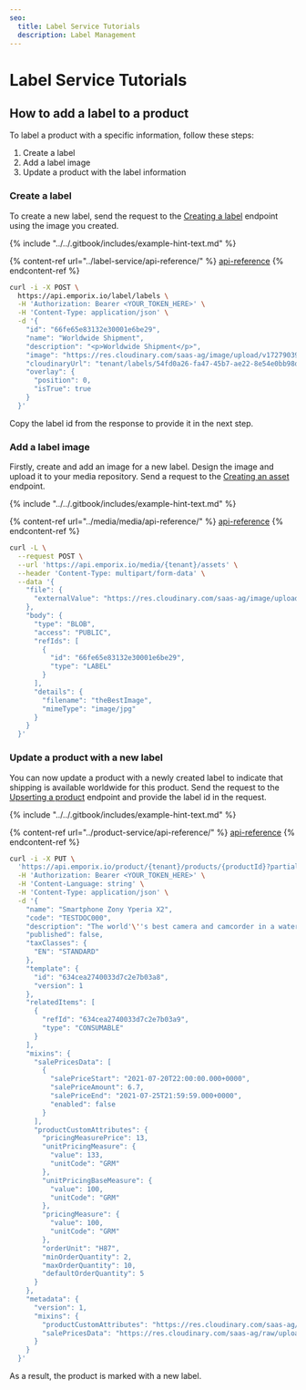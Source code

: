 ```yaml
---
seo:
  title: Label Service Tutorials
  description: Label Management
---
```



# Label Service Tutorials

## How to add a label to a product

To label a product with a specific information, follow these steps:

1. Create a label
2. Add a label image
3. Update a product with the label information

### Create a label

To create a new label, send the request to the [Creating a label](https://emporix.gitbook.io/documentation-portal/api-references/products-labels-and-brands/label-service/api-reference/label#post-labels) endpoint using the image you created.

{% include "../../.gitbook/includes/example-hint-text.md" %}

{% content-ref url="../label-service/api-reference/" %}
[api-reference](../label-service/api-reference/)
{% endcontent-ref %}

```bash
curl -i -X POST \
  https://api.emporix.io/label/labels \
  -H 'Authorization: Bearer <YOUR_TOKEN_HERE>' \
  -H 'Content-Type: application/json' \
  -d '{
    "id": "66fe65e83132e30001e6be29",
    "name": "Worldwide Shipment",
    "description": "<p>Worldwide Shipment</p>",
    "image": "https://res.cloudinary.com/saas-ag/image/upload/v1727903960/tenant/labels/54fd0a26-fa47-45b7-ae22-8e54e0bb98d2.jpg",
    "cloudinaryUrl": "tenant/labels/54fd0a26-fa47-45b7-ae22-8e54e0bb98d2",
    "overlay": {
      "position": 0,
      "isTrue": true
    }
  }'
```

Copy the label id from the response to provide it in the next step.

### Add a label image

Firstly, create and add an image for a new label. Design the image and upload it to your media repository. Send a request to the [Creating an asset](https://emporix.gitbook.io/documentation-portal/api-references/media/media/api-reference/assets#post-media-tenant-assets) endpoint.

{% include "../../.gitbook/includes/example-hint-text.md" %}

{% content-ref url="../media/media/api-reference/" %}
[api-reference](../../media/media/api-reference/)
{% endcontent-ref %}

```bash
curl -L \
  --request POST \
  --url 'https://api.emporix.io/media/{tenant}/assets' \
  --header 'Content-Type: multipart/form-data' \
  --data '{
    "file": {
      "externalValue": "https://res.cloudinary.com/saas-ag/image/upload/v1695804155/emporix-logo-white-2f5e621206edefea6015fb4793959376_nswfbz.png"
    },
    "body": {
      "type": "BLOB",
      "access": "PUBLIC",
      "refIds": [
        {
          "id": "66fe65e83132e30001e6be29",
          "type": "LABEL"
        }
      ],
      "details": {
        "filename": "theBestImage",
        "mimeType": "image/jpg"
      }
    }
  }'
```

### Update a product with a new label

You can now update a product with a newly created label to indicate that shipping is available worldwide for this product. Send the request to the [Upserting a product](https://emporix.gitbook.io/documentation-portal/api-references/products-labels-and-brands/product-service/api-reference/products#put-product-tenant-products-productid) endpoint and provide the label id in the request.

{% include "../../.gitbook/includes/example-hint-text.md" %}

{% content-ref url="../product-service/api-reference/" %}
[api-reference](../product-service/api-reference/)
{% endcontent-ref %}

```bash
curl -i -X PUT \
  'https://api.emporix.io/product/{tenant}/products/{productId}?partial=false&skipVariantGeneration=false&doIndex=true' \
  -H 'Authorization: Bearer <YOUR_TOKEN_HERE>' \
  -H 'Content-Language: string' \
  -H 'Content-Type: application/json' \
  -d '{
    "name": "Smartphone Zony Yperia X2",
    "code": "TESTDOC000",
    "description": "The world'\''s best camera and camcorder in a waterproof smartphone.",
    "published": false,
    "taxClasses": {
      "EN": "STANDARD"
    },
    "template": {
      "id": "634cea2740033d7c2e7b03a8",
      "version": 1
    },
    "relatedItems": [
      {
        "refId": "634cea2740033d7c2e7b03a9",
        "type": "CONSUMABLE"
      }
    ],
    "mixins": {
      "salePricesData": [
        {
          "salePriceStart": "2021-07-20T22:00:00.000+0000",
          "salePriceAmount": 6.7,
          "salePriceEnd": "2021-07-25T21:59:59.000+0000",
          "enabled": false
        }
      ],
      "productCustomAttributes": {
        "pricingMeasurePrice": 13,
        "unitPricingMeasure": {
          "value": 133,
          "unitCode": "GRM"
        },
        "unitPricingBaseMeasure": {
          "value": 100,
          "unitCode": "GRM"
        },
        "pricingMeasure": {
          "value": 100,
          "unitCode": "GRM"
        },
        "orderUnit": "H87",
        "minOrderQuantity": 2,
        "maxOrderQuantity": 10,
        "defaultOrderQuantity": 5
      }
    },
    "metadata": {
      "version": 1,
      "mixins": {
        "productCustomAttributes": "https://res.cloudinary.com/saas-ag/raw/upload/schemata/productCustomAttributesMixIn.v29.json",
        "salePricesData": "https://res.cloudinary.com/saas-ag/raw/upload/schemata/salePriceData.json"
      }
    }
  }'
```

As a result, the product is marked with a new label. 

